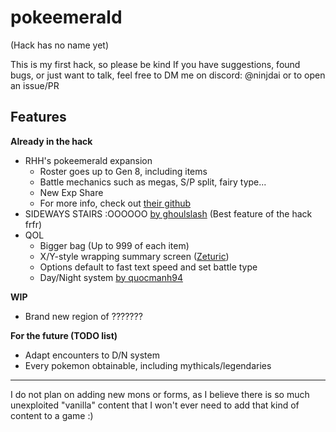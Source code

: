 # pokeemerald
(Hack has no name yet)

This is my first hack, so please be kind
If you have suggestions, found bugs, or just want to talk, feel free to DM me on discord: @ninjdai or to open an issue/PR

## Features
**Already in the hack**
- RHH's pokeemerald expansion
    * Roster goes up to Gen 8, including items
    * Battle mechanics such as megas, S/P split, fairy type...
    * New Exp Share
    * For more info, check out [their github](https://github.com/rh-hideout/pokeemerald-expansion)
- SIDEWAYS STAIRS :OOOOOO [by ghoulslash](https://www.pokecommunity.com/showthread.php?p=10175618) (Best feature of the hack frfr)
- QOL
    * Bigger bag (Up to 999 of each item)
    * X/Y-style wrapping summary screen ([Zeturic](https://www.pokecommunity.com/showpost.php?p=10060875&postcount=27))
    * Options default to fast text speed and set battle type
    * Day/Night system [by quocmanh94](https://github.com/quocmanh94/pokeemerald/commit/a0fd237009a1bd1f999e3ab25ca07508985b4435)

**WIP**
- Brand new region of ???????

**For the future (TODO list)**
- Adapt encounters to D/N system
- Every pokemon obtainable, including mythicals/legendaries

------
I do not plan on adding new mons or forms, as I believe there is so much unexploited "vanilla" content that I won't ever need to add that kind of content to a game :)

